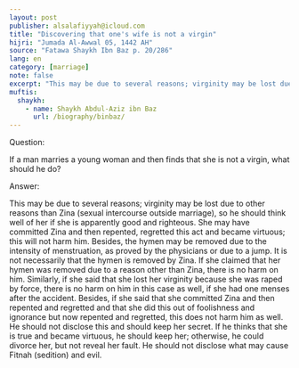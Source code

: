 ```yaml
---
layout: post
publisher: alsalafiyyah@icloud.com
title: "Discovering that one's wife is not a virgin"
hijri: "Jumada Al-Awwal 05, 1442 AH"
source: "Fatawa Shaykh Ibn Baz p. 20/286"
lang: en
category: [marriage]
note: false
excerpt: "This may be due to several reasons; virginity may be lost due to other reasons than Zina, so he should think well of her if she is apparently good and righteous."
muftis:
  shaykh: 
    - name: Shaykh Abdul-Aziz ibn Baz
      url: /biography/binbaz/
---
```


Question:

If a man marries a young woman and then finds that she is not a virgin, what should he do?  

Answer:

This may be due to several reasons; virginity may be lost due to other reasons than Zina (sexual intercourse outside marriage), so he should think well of her if she is apparently good and righteous. She may have committed Zina and then repented, regretted this act and became virtuous; this will not harm him. Besides, the hymen may be removed due to the intensity of menstruation, as proved by the physicians or due to a jump. It is not necessarily that the hymen is removed by Zina. If she claimed that her hymen was removed due to a reason other than Zina, there is no harm on him. Similarly, if she said that she lost her virginity because she was raped by force, there is no harm on him in this case as well, if she had one menses after the accident. Besides, if she said that she committed Zina and then repented and regretted and that she did this out of foolishness and ignorance but now repented and regretted, this does not harm him as well. He should not disclose this and should keep her secret. If he thinks that she is true and became virtuous, he should keep her; otherwise, he could divorce her, but not reveal her fault. He should not disclose what may cause Fitnah (sedition) and evil. 
